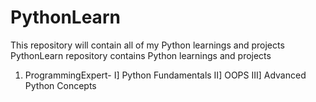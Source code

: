 # PythonLearn
This repository will contain all of my Python learnings and projects
PythonLearn repository contains Python learnings and projects
1. ProgrammingExpert-
    I] Python Fundamentals
    II] OOPS
    III] Advanced Python Concepts
